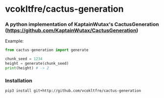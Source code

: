 # vcokltfre/cactus-generation

### A python implementation of KaptainWutax's CactusGeneration (https://github.com/KaptainWutax/CactusGeneration)

Example:
```py
from cactus-generation import generate

chunk_seed = 1234
height = generate(chunk_seed)
print(height) # -> 2
```

### Installation

```
pip3 install git+http://github.com/vcokltfre/cactus-generation
```